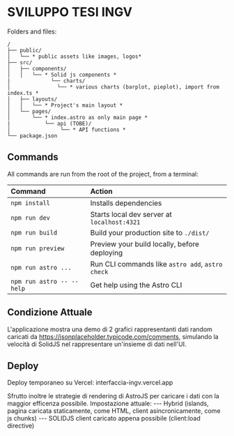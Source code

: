 # SVILUPPO TESI INGV


Folders and files:

```text
/
├── public/
│   └── * public assets like images, logos*
├── src/
│   ├── components/
│   │   └── * Solid js components *
|             └── charts/
│               └── * various charts (barplot, pieplot), import from index.ts *
│   ├── layouts/
│   │   └── * Project's main layout *
│   └── pages/
│       └── * index.astro as only main page *
|           └── api (TOBE)/
│                └── * API functions *
└── package.json
```

## Commands

All commands are run from the root of the project, from a terminal:

| Command                   | Action                                           |
| :------------------------ | :----------------------------------------------- |
| `npm install`             | Installs dependencies                            |
| `npm run dev`             | Starts local dev server at `localhost:4321`      |
| `npm run build`           | Build your production site to `./dist/`          |
| `npm run preview`         | Preview your build locally, before deploying     |
| `npm run astro ...`       | Run CLI commands like `astro add`, `astro check` |
| `npm run astro -- --help` | Get help using the Astro CLI                     |

## Condizione Attuale
L'applicazione mostra una demo di 2 grafici rappresentanti dati random caricati da https://jsonplaceholder.typicode.com/comments,
simulando la velocità di SolidJS nel rappresentare un'insieme di dati nell'UI.

## Deploy
Deploy temporaneo su Vercel: interfaccia-ingv.vercel.app

Sfrutto inoltre le strategie di rendering di AstroJS per caricare i dati con la maggior efficenza possibile.
Impostazione attuale:
--- Hybrid (islands, pagina caricata staticamente, come HTML, client asincronicamente, come js chunks)
--- SOLIDJS client caricato appena possibile (client:load directive)
